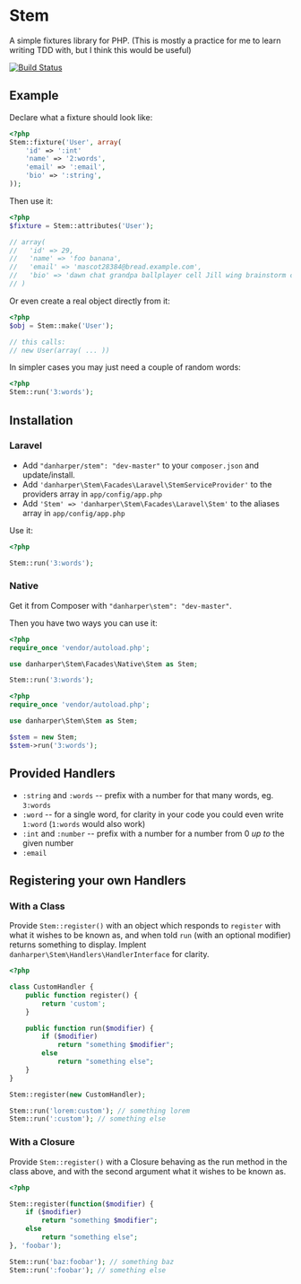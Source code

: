 # Stem

A simple fixtures library for PHP. (This is mostly a practice for me to learn writing TDD with, but I think this would be useful)

[![Build Status](https://travis-ci.org/danharper/Stem.png?branch=master)](https://travis-ci.org/danharper/Stem)

## Example

Declare what a fixture should look like:

```php
<?php
Stem::fixture('User', array(
	'id' => ':int'
	'name' => '2:words',
	'email' => ':email',
	'bio' => ':string',
));
```

Then use it:

```php
<?php
$fixture = Stem::attributes('User');

// array(
//   'id' => 29,
//   'name' => 'foo banana',
//   'email' => 'mascot28384@bread.example.com',
//   'bio' => 'dawn chat grandpa ballplayer cell Jill wing brainstorm chill Jills hunk ache'
// )
```

Or even create a real object directly from it:

```php
<?php
$obj = Stem::make('User');

// this calls:
// new User(array( ... ))
```

In simpler cases you may just need a couple of random words:

```php
<?php
Stem::run('3:words');
```


## Installation

### Laravel

* Add `"danharper/stem": "dev-master"` to your `composer.json` and update/install.
* Add `'danharper\Stem\Facades\Laravel\StemServiceProvider'` to the providers array in `app/config/app.php`
* Add `'Stem' => 'danharper\Stem\Facades\Laravel\Stem'` to the aliases array in `app/config/app.php`

Use it:

```php
<?php

Stem::run('3:words');
```

### Native

Get it from Composer with `"danharper\stem": "dev-master"`.

Then you have two ways you can use it:

```php
<?php
require_once 'vendor/autoload.php';

use danharper\Stem\Facades\Native\Stem as Stem;

Stem::run('3:words');
```

```php
<?php
require_once 'vendor/autoload.php';

use danharper\Stem\Stem as Stem;

$stem = new Stem;
$stem->run('3:words');
```


## Provided Handlers

* `:string` and `:words` -- prefix with a number for that many words, eg. `3:words`
* `:word` -- for a single word, for clarity in your code you could even write `1:word` (`1:words` would also work)
* `:int` and `:number` -- prefix with a number for a number from 0 _up to_ the given number
* `:email`


## Registering your own Handlers

### With a Class

Provide `Stem::register()` with an object which responds to `register` with what it wishes to be known as, and when told `run` (with an optional modifier) returns something to display. Implent `danharper\Stem\Handlers\HandlerInterface` for clarity.

```php
<?php

class CustomHandler {
	public function register() {
		return 'custom';
	}

	public function run($modifier) {
		if ($modifier)
			return "something $modifier";
		else
			return "something else";
	}
}

Stem::register(new CustomHandler);

Stem::run('lorem:custom'); // something lorem
Stem::run(':custom'); // something else
```

### With a Closure

Provide `Stem::register()` with a Closure behaving as the run method in the class above, and with the second argument what it wishes to be known as.

```php
<?php

Stem::register(function($modifier) {
	if ($modifier)
		return "something $modifier";
	else
		return "something else";
}, 'foobar');

Stem::run('baz:foobar'); // something baz
Stem::run(':foobar'); // something else
```
